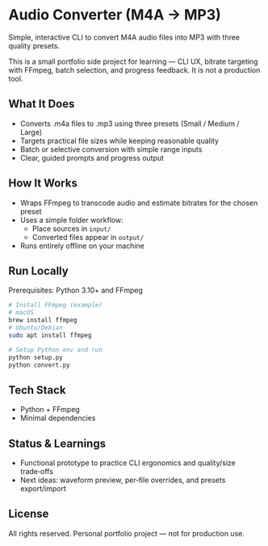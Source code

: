 # Audio Converter (M4A → MP3)

Simple, interactive CLI to convert M4A audio files into MP3 with three quality presets.

This is a small portfolio side project for learning — CLI UX, bitrate targeting with FFmpeg, batch selection, and progress feedback. It is not a production tool.

## What It Does
- Converts .m4a files to .mp3 using three presets (Small / Medium / Large)
- Targets practical file sizes while keeping reasonable quality
- Batch or selective conversion with simple range inputs
- Clear, guided prompts and progress output

## How It Works
- Wraps FFmpeg to transcode audio and estimate bitrates for the chosen preset
- Uses a simple folder workflow:
  - Place sources in `input/`
  - Converted files appear in `output/`
- Runs entirely offline on your machine

## Run Locally
Prerequisites: Python 3.10+ and FFmpeg

```bash
# Install FFmpeg (example)
# macOS
brew install ffmpeg
# Ubuntu/Debian
sudo apt install ffmpeg

# Setup Python env and run
python setup.py
python convert.py
```

## Tech Stack
- Python + FFmpeg
- Minimal dependencies

## Status & Learnings
- Functional prototype to practice CLI ergonomics and quality/size trade‑offs
- Next ideas: waveform preview, per‑file overrides, and presets export/import

## License
All rights reserved. Personal portfolio project — not for production use.
